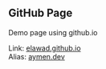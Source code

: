 ## GitHub Page

Demo page using github.io

Link: [elawad.github.io](https://elawad.github.io)  
Alias: [aymen.dev](https://aymen.dev)
